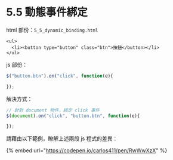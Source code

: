 # 5.5 動態事件綁定

html 部份：`5_5_dynamic_binding.html`

```markup
<ul>
  <li><button type="button" class="btn">按鈕</button></li>
</ul>
```

js 部份：

```javascript
$("button.btn").on("click", function(e){

});
```



解決方式：

```javascript
// 針對 document 物件，綁定 click 事件
$(document).on("click", "button.btn", function(e){

});
```



請藉由以下範例，瞭解上述兩段 js 程式的差異：

{% embed url="https://codepen.io/carlos411/pen/RwWwXzX" %}

